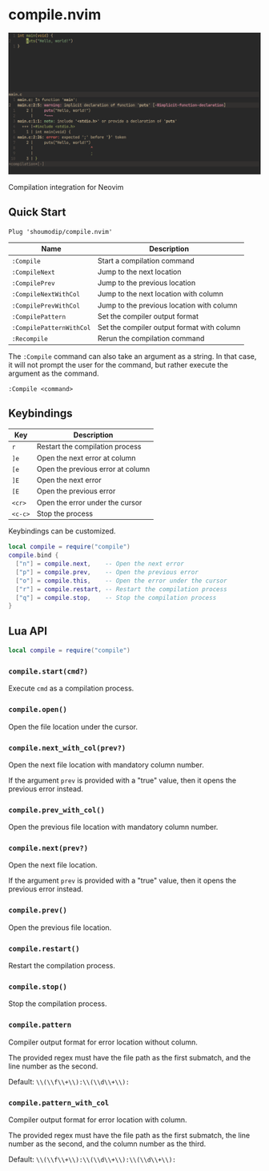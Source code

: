 # compile.nvim
![Screenshot](img/demo.png)

Compilation integration for Neovim

## Quick Start
```vim
Plug 'shoumodip/compile.nvim'
```

| Name                     | Description                                |
| ------------------------ | ------------------------------------------ |
| `:Compile`               | Start a compilation command                |
| `:CompileNext`           | Jump to the next location                  |
| `:CompilePrev`           | Jump to the previous location              |
| `:CompileNextWithCol`    | Jump to the next location with column      |
| `:CompilePrevWithCol`    | Jump to the previous location with column  |
| `:CompilePattern`        | Set the compiler output format             |
| `:CompilePatternWithCol` | Set the compiler output format with column |
| `:Recompile`             | Rerun the compilation command              |

The `:Compile` command can also take an argument as a string. In that case, it will not prompt the user for the command, but rather execute the argument as the command.

```vim
:Compile <command>
```

## Keybindings
| Key     | Description                       |
| ------- | --------------------------------- |
| `r`     | Restart the compilation process   |
| `]e`    | Open the next error at column     |
| `[e`    | Open the previous error at column |
| `]E`    | Open the next error               |
| `[E`    | Open the previous error           |
| `<cr>`  | Open the error under the cursor   |
| `<c-c>` | Stop the process                  |

Keybindings can be customized.

```lua
local compile = require("compile")
compile.bind {
  ["n"] = compile.next,    -- Open the next error
  ["p"] = compile.prev,    -- Open the previous error
  ["o"] = compile.this,    -- Open the error under the cursor
  ["r"] = compile.restart, -- Restart the compilation process
  ["q"] = compile.stop,    -- Stop the compilation process
}
```

## Lua API
```lua
local compile = require("compile")
```

### `compile.start(cmd?)`
Execute `cmd` as a compilation process.

### `compile.open()`
Open the file location under the cursor.

### `compile.next_with_col(prev?)`
Open the next file location with mandatory column number.

If the argument `prev` is provided with a "true" value, then it opens the previous error instead.

### `compile.prev_with_col()`
Open the previous file location with mandatory column number.

### `compile.next(prev?)`
Open the next file location.

If the argument `prev` is provided with a "true" value, then it opens the previous error instead.

### `compile.prev()`
Open the previous file location.

### `compile.restart()`
Restart the compilation process.

### `compile.stop()`
Stop the compilation process.

### `compile.pattern`
Compiler output format for error location without column.

The provided regex must have the file path as the first submatch, and the line
number as the second.

Default: `\\(\\f\\+\\):\\(\\d\\+\\):`

### `compile.pattern_with_col`
Compiler output format for error location with column.

The provided regex must have the file path as the first submatch, the line
number as the second, and the column number as the third.

Default: `\\(\\f\\+\\):\\(\\d\\+\\):\\(\\d\\+\\):`
